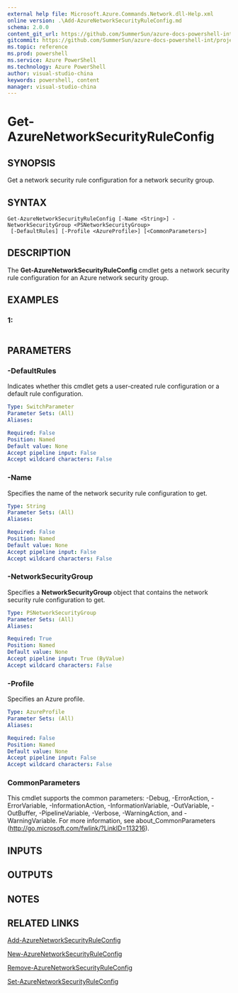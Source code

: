 ```yaml
---
external help file: Microsoft.Azure.Commands.Network.dll-Help.xml
online version: .\Add-AzureNetworkSecurityRuleConfig.md
schema: 2.0.0
content_git_url: https://github.com/SummerSun/azure-docs-powershell-int/projects/azure-docs-powershell-int/azureps-cmdlets-docs/ResourceManager/AzureRM.Network/v0.9.8/CmdletMDs/Get-AzureNetworkSecurityRuleConfig.md
gitcommit: https://github.com/SummerSun/azure-docs-powershell-int/projects/azure-docs-powershell-int/azureps-cmdlets-docs/ResourceManager/AzureRM.Network/v0.9.8/CmdletMDs/Get-AzureNetworkSecurityRuleConfig.md
ms.topic: reference
ms.prod: powershell
ms.service: Azure PowerShell
ms.technology: Azure PowerShell
author: visual-studio-china
keywords: powershell, content
manager: visual-studio-china
---
```


# Get-AzureNetworkSecurityRuleConfig

## SYNOPSIS
Get a network security rule configuration for a network security group.

## SYNTAX

```
Get-AzureNetworkSecurityRuleConfig [-Name <String>] -NetworkSecurityGroup <PSNetworkSecurityGroup>
 [-DefaultRules] [-Profile <AzureProfile>] [<CommonParameters>]
```

## DESCRIPTION
The **Get-AzureNetworkSecurityRuleConfig** cmdlet gets a network security rule configuration for an Azure network security group.

## EXAMPLES

### 1:
```

```

## PARAMETERS

### -DefaultRules
Indicates whether this cmdlet gets a user-created rule configuration or a default rule configuration.

```yaml
Type: SwitchParameter
Parameter Sets: (All)
Aliases: 

Required: False
Position: Named
Default value: None
Accept pipeline input: False
Accept wildcard characters: False
```

### -Name
Specifies the name of the network security rule configuration to get.

```yaml
Type: String
Parameter Sets: (All)
Aliases: 

Required: False
Position: Named
Default value: None
Accept pipeline input: False
Accept wildcard characters: False
```

### -NetworkSecurityGroup
Specifies a **NetworkSecurityGroup** object that contains the network security rule configuration to get.

```yaml
Type: PSNetworkSecurityGroup
Parameter Sets: (All)
Aliases: 

Required: True
Position: Named
Default value: None
Accept pipeline input: True (ByValue)
Accept wildcard characters: False
```

### -Profile
Specifies an Azure profile.

```yaml
Type: AzureProfile
Parameter Sets: (All)
Aliases: 

Required: False
Position: Named
Default value: None
Accept pipeline input: False
Accept wildcard characters: False
```

### CommonParameters
This cmdlet supports the common parameters: -Debug, -ErrorAction, -ErrorVariable, -InformationAction, -InformationVariable, -OutVariable, -OutBuffer, -PipelineVariable, -Verbose, -WarningAction, and -WarningVariable. For more information, see about_CommonParameters (http://go.microsoft.com/fwlink/?LinkID=113216).

## INPUTS

## OUTPUTS

## NOTES

## RELATED LINKS

[Add-AzureNetworkSecurityRuleConfig](.\Add-AzureNetworkSecurityRuleConfig.md)

[New-AzureNetworkSecurityRuleConfig](.\New-AzureNetworkSecurityRuleConfig.md)

[Remove-AzureNetworkSecurityRuleConfig](.\Remove-AzureNetworkSecurityRuleConfig.md)

[Set-AzureNetworkSecurityRuleConfig](.\Set-AzureNetworkSecurityRuleConfig.md)


